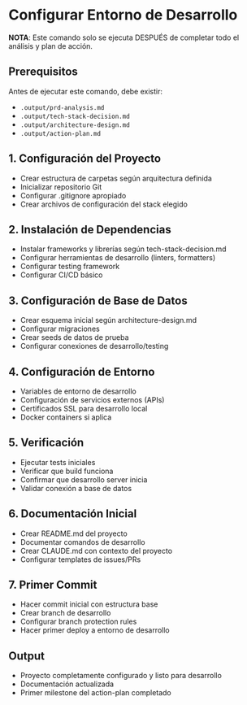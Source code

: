 # Configurar Entorno de Desarrollo

**NOTA**: Este comando solo se ejecuta DESPUÉS de completar todo el análisis y plan de acción.

## Prerequisitos
Antes de ejecutar este comando, debe existir:
- `.output/prd-analysis.md`
- `.output/tech-stack-decision.md`
- `.output/architecture-design.md`
- `.output/action-plan.md`

## 1. Configuración del Proyecto
- Crear estructura de carpetas según arquitectura definida
- Inicializar repositorio Git
- Configurar .gitignore apropiado
- Crear archivos de configuración del stack elegido

## 2. Instalación de Dependencias
- Instalar frameworks y librerías según tech-stack-decision.md
- Configurar herramientas de desarrollo (linters, formatters)
- Configurar testing framework
- Configurar CI/CD básico

## 3. Configuración de Base de Datos
- Crear esquema inicial según architecture-design.md
- Configurar migraciones
- Crear seeds de datos de prueba
- Configurar conexiones de desarrollo/testing

## 4. Configuración de Entorno
- Variables de entorno de desarrollo
- Configuración de servicios externos (APIs)
- Certificados SSL para desarrollo local
- Docker containers si aplica

## 5. Verificación
- Ejecutar tests iniciales
- Verificar que build funciona
- Confirmar que desarrollo server inicia
- Validar conexión a base de datos

## 6. Documentación Inicial
- Crear README.md del proyecto
- Documentar comandos de desarrollo
- Crear CLAUDE.md con contexto del proyecto
- Configurar templates de issues/PRs

## 7. Primer Commit
- Hacer commit inicial con estructura base
- Crear branch de desarrollo
- Configurar branch protection rules
- Hacer primer deploy a entorno de desarrollo

## Output
- Proyecto completamente configurado y listo para desarrollo
- Documentación actualizada
- Primer milestone del action-plan completado